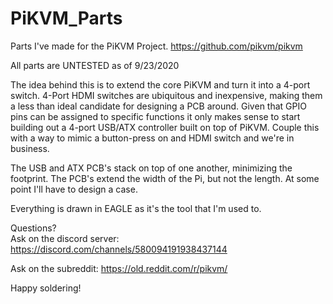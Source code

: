 # PiKVM_Parts

Parts I've made for the PiKVM Project.  https://github.com/pikvm/pikvm

All parts are UNTESTED as of 9/23/2020

The idea behind this is to extend the core PiKVM and turn it into a 4-port switch.  4-Port HDMI switches are ubiquitous and inexpensive, making them a less than ideal candidate for designing a PCB around.  Given that GPIO pins can be assigned to specific functions it only makes sense to start building out a 4-port USB/ATX controller built on top of PiKVM.  Couple this with a way to mimic a button-press on and HDMI switch and we're in business.  

The USB and ATX PCB's stack on top of one another, minimizing the footprint.  The PCB's extend the width of the Pi, but not the length.  At some point I'll have to design a case.

Everything is drawn in EAGLE as it's the tool that I'm used to.


Questions?  
Ask on the discord server:  https://discord.com/channels/580094191938437144

Ask on the subreddit: https://old.reddit.com/r/pikvm/

Happy soldering!
